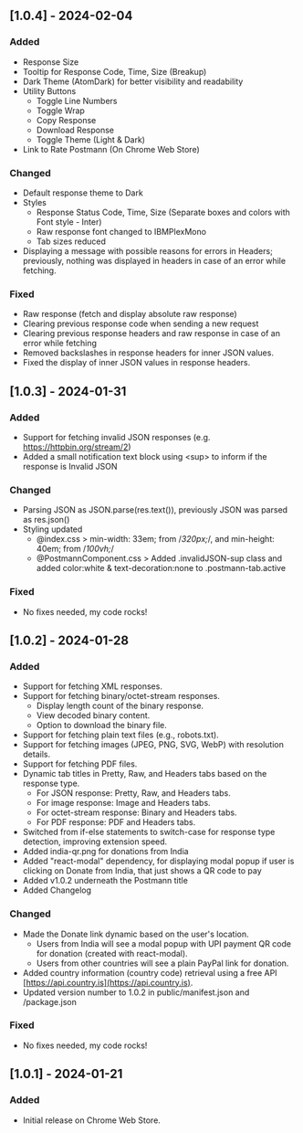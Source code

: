 ## [1.0.4] - 2024-02-04
### Added
- Response Size
- Tooltip for Response Code, Time, Size (Breakup)
- Dark Theme (AtomDark) for better visibility and readability
- Utility Buttons
  - Toggle Line Numbers
  - Toggle Wrap
  - Copy Response
  - Download Response
  - Toggle Theme (Light & Dark)
- Link to Rate Postmann (On Chrome Web Store)

### Changed
- Default response theme to Dark
- Styles
  - Response Status Code, Time, Size (Separate boxes and colors with Font style - Inter)
  - Raw response font changed to IBMPlexMono
  - Tab sizes reduced
- Displaying a message with possible reasons for errors in Headers; previously, nothing was displayed in headers in case of an error while fetching.

### Fixed
- Raw response (fetch and display absolute raw response)
- Clearing previous response code when sending a new request
- Clearing previous response headers and raw response in case of an error while fetching
- Removed backslashes in response headers for inner JSON values.
- Fixed the display of inner JSON values in response headers.

## [1.0.3] - 2024-01-31
### Added
- Support for fetching invalid JSON responses (e.g. https://httpbin.org/stream/2)
- Added a small notification text block using &lt;sup&gt; to inform if the response is Invalid JSON

### Changed
- Parsing JSON as JSON.parse(res.text()), previously JSON was parsed as res.json()
- Styling updated
  - @index.css > min-width: 33em; from /*320px;*/, and min-height: 40em; from /*100vh;*/
  - @PostmannComponent.css > Added .invalidJSON-sup class and added color:white & text-decoration:none to .postmann-tab.active

### Fixed
- No fixes needed, my code rocks!  

## [1.0.2] - 2024-01-28
### Added
- Support for fetching XML responses.
- Support for fetching binary/octet-stream responses.
  - Display length count of the binary response.
  - View decoded binary content.
  - Option to download the binary file.
- Support for fetching plain text files (e.g., robots.txt).
- Support for fetching images (JPEG, PNG, SVG, WebP) with resolution details.
- Support for fetching PDF files.
- Dynamic tab titles in Pretty, Raw, and Headers tabs based on the response type.
  - For JSON response: Pretty, Raw, and Headers tabs.
  - For image response: Image and Headers tabs.
  - For octet-stream response: Binary and Headers tabs.
  - For PDF response: PDF and Headers tabs.
- Switched from if-else statements to switch-case for response type detection, improving extension speed.
- Added india-qr.png for donations from India
- Added "react-modal" dependency, for displaying modal popup if user is clicking on Donate from India, that just shows a QR code to pay
- Added v1.0.2 underneath the Postmann title
- Added Changelog

### Changed

- Made the Donate link dynamic based on the user's location.
  - Users from India will see a modal popup with UPI payment QR code for donation (created with react-modal).
  - Users from other countries will see a plain PayPal link for donation.
- Added country information (country code) retrieval using a free API [https://api.country.is](https://api.country.is).
- Updated version number to 1.0.2 in public/manifest.json and /package.json

### Fixed
- No fixes needed, my code rocks!

## [1.0.1] - 2024-01-21
### Added
- Initial release on Chrome Web Store.
